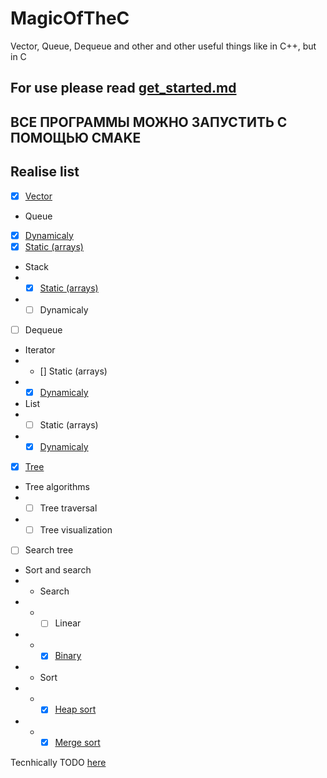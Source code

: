 # MagicOfTheC
Vector, Queue, Dequeue and other and other useful things like in C++, but in C

## For use please read [get_started.md](./get_started.md)

## ВСЕ ПРОГРАММЫ МОЖНО ЗАПУСТИТЬ С ПОМОЩЬЮ CMAKE 

## Realise list
-  [x] [Vector](https://github.com/lemito/MagicOfTheC/tree/main/src/vector)
- Queue
- [x] [Dynamicaly](https://github.com/lemito/MagicOfTheC/blob/main/src/queue/queue_dyn_lib.c)
- [x] [Static (arrays)](https://github.com/lemito/MagicOfTheC/blob/main/src/queue/queue_static_lib.c)
- Stack
- - [x] [Static (arrays)](https://github.com/lemito/MagicOfTheC/tree/main/src/stack)
- - [ ] Dynamicaly
- [ ] Dequeue
- Iterator
- - [] Static (arrays)
- - [x] [Dynamicaly](https://github.com/lemito/MagicOfTheC/tree/main/src/linear_list_cycled/iterator)
- List
- - [ ] Static (arrays)
- - [x] [Dynamicaly](https://github.com/lemito/MagicOfTheC/tree/main/src/linear_list_cycled/list)
- [x] [Tree](https://github.com/lemito/MagicOfTheC/tree/main/src/tree)
- Tree algorithms
- - [ ] Tree traversal
- - [ ] Tree visualization
- [ ] Search tree
- Sort and search
- - Search
- - - [ ] Linear
- - - [x] [Binary](https://github.com/lemito/MagicOfTheC/tree/main/src/search)
- - Sort
- - - [x] [Heap sort](https://github.com/lemito/MagicOfTheC/tree/main/src/sort/heap)
- - - [x] [Merge sort](https://github.com/lemito/MagicOfTheC/tree/main/src/sort/merge)

Tecnhically TODO [here](./TODO.md)